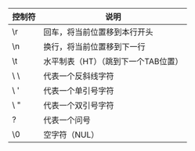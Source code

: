 | 控制符 | 说明                                |
| ------ | ----------------------------------- |
| \r     | 回车，将当前位置移到本行开头        |
| \n     | 换行，将当前位置移到下一行          |
| \t     | 水平制表（HT）（跳到下一个TAB位置） |
| \ \    | 代表一个反斜线字符                  |
| \ '    | 代表一个单引号字符                  |
| \ "    | 代表一个双引号字符                  |
| \?     | 代表一个问号                        |
| \0     | 空字符（NUL）                       |

